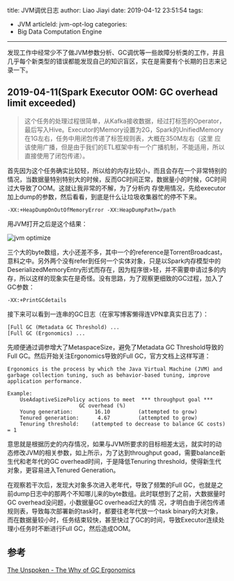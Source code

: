 title: JVM调优日志
author: Liao Jiayi
date: 2019-04-12 23:51:54
tags:
  - JVM
articleId: jvm-opt-log
categories:
  - Big Data Computation Engine
---

发现工作中经常少不了做JVM参数分析、GC调优等一些故障分析类的工作，并且几乎每个新类型的错误都能发现自己的知识盲区，实在是需要有个长期的日志来记录一下。

## 2019-04-11(Spark Executor OOM: GC overhead limit exceeded)

> 这个任务的处理过程很简单，从Kafka接收数据，经过打标签的Operator，最后写入Hive。Executor的Memory设置为2G，Spark的UnifiedMemory在1G左右，任务中用闭包传递了标签规则表，大概在350M左右（这里
应该使用广播，但是由于我们的ETL框架中有一个广播机制，不能适用，所以直接使用了闭包传递）。

首先因为这个任务确实比较轻，所以给的内存比较小，而且会存在一个非常特别的情况，当数据量特别特别大的时候，反而GC时间正常，数据量小的时候，GC时间过大导致了OOM。这就让我非常的不解，为了分析内
存使用情况，先给executor加上dump的参数，然后看看，到底是什么让垃圾收集器忙的停不下来。

```
-XX:+HeapDumpOnOutOfMemoryError -XX:HeapDumpPath=/path
```

用JVM打开之后是这个结果：

![jvm optimize](http://www.liaojiayi.com/assets/jvm-opt-20190412.png)


三个大的byte数组，大小还差不多，其中一个的reference是TorrentBroadcast，意料之中。另外两个没有refer到任何一个实体对象，只是以Spark内存模型中的DeserializedMemoryEntry形式而存在，因为程序很>轻，并不需要申请过多的内存，所以这样的现象实在是奇怪。没有思路，为了观察更细致的GC过程，加入了GC参数：

```
-XX:+PrintGCdetails
```

接下来可以看到一连串的GC日志（在家写博客懒得连VPN拿真实日志了）：

```
[Full GC (Metadata GC Threshold) ...
[Full GC (Ergonomics) ...
```

先顺便通过调参增大了MetaspaceSize，避免了Metadata GC Threshold导致的Full GC。然后开始关注Ergonomics导致的Full GC，官方文档上这样写道：

```
Ergonomics is the process by which the Java Virtual Machine (JVM) and garbage collection tuning, such as behavior-based tuning, improve application performance.

Example:
    UseAdaptiveSizePolicy actions to meet  *** throughput goal ***
                       GC overhead (%)
    Young generation:       16.10         (attempted to grow)
    Tenured generation:      4.67         (attempted to grow)
    Tenuring threshold:    (attempted to decrease to balance GC costs) = 1
```

意思就是根据历史的内存情况，如果与JVM所要求的目标相差太远，就实时的动态修改JVM的相关参数，如上所示，为了达到throughput goad，需要balance新生代和老年代的GC overhead时间，于是降低Tenuring threshold，使得新生代对象，更容易进入Tenured Generation。

在观察若干次后，发现大对象多次进入老年代，导致了频繁的Full GC，也就是之前dump日志中的那两个不知哪儿来的byte数组。此时联想到了之前，大数据量时GC overhead没问题，小数据量GC overhead过大的情
况，才明白由于闭包传递规则表，导致每次部署新的task时，都要往老年代放一个task binary的大对象，而在数据量较小时，任务结束较快，甚至快过了GC的时间，导致Executor连续处理小任务时不断进行Full GC，然后造成OOM。

## 参考
[The Unspoken - The Why of GC Ergonomics](https://blogs.oracle.com/jonthecollector/the-unspoken-the-why-of-gc-ergonomics)
